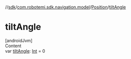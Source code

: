 //[sdk](../../../index.md)/[com.robotemi.sdk.navigation.model](../index.md)/[Position](index.md)/[tiltAngle](tilt-angle.md)



# tiltAngle  
[androidJvm]  
Content  
var [tiltAngle](tilt-angle.md): [Int](https://kotlinlang.org/api/latest/jvm/stdlib/kotlin/-int/index.html) = 0  



